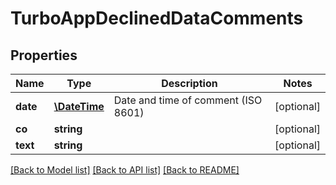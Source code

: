 # TurboAppDeclinedDataComments

## Properties
Name | Type | Description | Notes
------------ | ------------- | ------------- | -------------
**date** | [**\DateTime**](\DateTime.md) | Date and time of comment (ISO 8601) | [optional] 
**co** | **string** |  | [optional] 
**text** | **string** |  | [optional] 

[[Back to Model list]](../../README.md#documentation-for-models) [[Back to API list]](../../README.md#documentation-for-api-endpoints) [[Back to README]](../../README.md)

